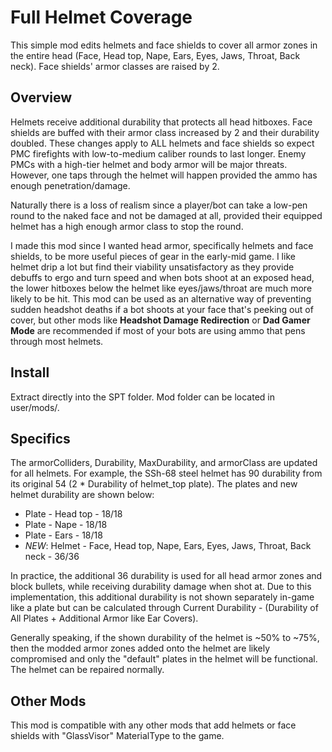 # Full Helmet Coverage

This simple mod edits helmets and face shields to cover all armor zones in the entire head (Face, Head top, Nape, Ears, Eyes, Jaws, Throat, Back neck).  Face shields' armor classes are raised by 2.

## **Overview**

Helmets receive additional durability that protects all head hitboxes.  Face shields are buffed with their armor class increased by 2 and their durability doubled. These changes apply to ALL helmets and face shields so expect PMC firefights with low-to-medium caliber rounds to last longer.  Enemy PMCs with a high-tier helmet and body armor will be major threats.  However, one taps through the helmet will happen provided the ammo has enough penetration/damage.

Naturally there is a loss of realism since a player/bot can take a low-pen round to the naked face and not be damaged at all, provided their equipped helmet has a high enough armor class to stop the round.  

I made this mod since I wanted head armor, specifically helmets and face shields, to be more useful pieces of gear in the early-mid game.  I like helmet drip a lot but find their viability unsatisfactory as they provide debuffs to ergo and turn speed and when bots shoot at an exposed head, the lower hitboxes below the helmet like eyes/jaws/throat are much more likely to be hit.  This mod can be used as an alternative way of preventing sudden headshot deaths if a bot shoots at your face that's peeking out of cover, but other mods like **Headshot Damage Redirection** or **Dad Gamer Mode** are recommended if most of your bots are using ammo that pens through most helmets.


## **Install**

Extract directly into the SPT folder.  Mod folder can be located in user/mods/.

## **Specifics**

The armorColliders, Durability, MaxDurability, and armorClass are updated for all helmets.  For example, the SSh-68 steel helmet has 90 durability from its original 54 (2 * Durability of helmet_top plate).  The plates and new helmet durability are shown below:

- Plate - Head top - 18/18
- Plate - Nape - 18/18
- Plate - Ears - 18/18
- *NEW*: Helmet - Face, Head top, Nape, Ears, Eyes, Jaws, Throat, Back neck - 36/36

In practice, the additional 36 durability is used for all head armor zones and block bullets, while receiving durability damage when shot at.  Due to this implementation, this additional durability is not shown separately in-game like a plate but can be calculated through Current Durability - (Durability of All Plates + Additional Armor like Ear Covers).  

Generally speaking, if the shown durability of the helmet is ~50% to ~75%, then the modded armor zones added onto the helmet are likely compromised and only the "default" plates in the helmet will be functional.  The helmet can be repaired normally.

## **Other Mods**

This mod is compatible with any other mods that add helmets or face shields with "GlassVisor" MaterialType to the game.
